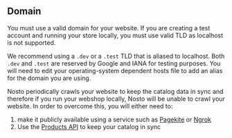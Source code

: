 ## Domain

You must use a valid domain for your website. If you are creating a test account and running your store locally, you must use valid TLD as localhost is not supported.

We recommend using a `.dev` or a `.test` TLD that is aliased to localhost. Both `.dev` and `.test` are reserved by Google and IANA for testing purposes. You will need to edit your operating-system dependent hosts file to add an alias for the domain you are using.

Nosto periodically crawls your website to keep the catalog data in sync and therefore if you run your webshop locally, Nosto will be unable to crawl your website. In order to overcome this, you will either need to:

1. make it publicly available using a service such as [Pagekite](https://pagekite.net/) or [Ngrok](https://ngrok.com/)
2. Use the [Products API](Updating-products-using-the-Products-API.md) to keep your catalog in sync